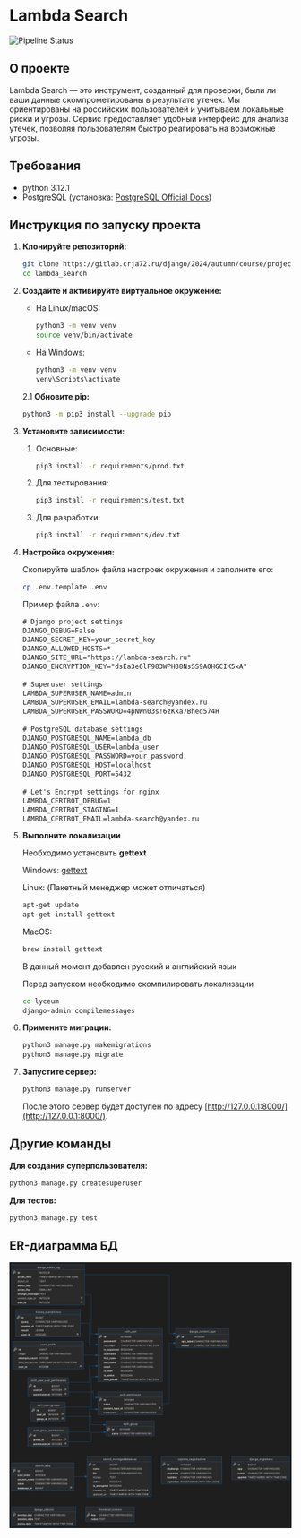 # Lambda Search

![Pipeline Status](https://gitlab.crja72.ru/django/2024/autumn/course/projects/team-3/badges/main/pipeline.svg)

## О проекте
Lambda Search — это инструмент, созданный для проверки, были ли ваши данные скомпрометированы в результате утечек. Мы ориентированы на российских пользователей и учитываем локальные риски и угрозы. Сервис предоставляет удобный интерфейс для анализа утечек, позволяя пользователям быстро реагировать на возможные угрозы.

## Требования

- python 3.12.1
- PostgreSQL (установка: [PostgreSQL Official Docs](https://www.postgresql.org/download/))

## Инструкция по запуску проекта

1. **Клонируйте репозиторий:**

   ```bash
   git clone https://gitlab.crja72.ru/django/2024/autumn/course/projects/team-3.git
   cd lambda_search
   ```

2. **Создайте и активируйте виртуальное окружение:**

   - На Linux/macOS:

     ```bash
     python3 -m venv venv
     source venv/bin/activate
     ```

   - На Windows:

     ```bash
     python3 -m venv venv
     venv\Scripts\activate
     ```

   2.1 **Обновите pip:**

   ```bash
   python3 -m pip3 install --upgrade pip
   ```

3. **Установите зависимости:**

   1. Основные:

      ```bash
      pip3 install -r requirements/prod.txt
      ```

   2. Для тестирования:

      ```bash
      pip3 install -r requirements/test.txt
      ```

   3. Для разработки:

      ```bash
      pip3 install -r requirements/dev.txt
      ```

4. **Настройка окружения:**

   Скопируйте шаблон файла настроек окружения и заполните его:

   ```bash
   cp .env.template .env
   ```

   Пример файла `.env`:

   ```plaintext
   # Django project settings
   DJANGO_DEBUG=False
   DJANGO_SECRET_KEY=your_secret_key
   DJANGO_ALLOWED_HOSTS=*
   DJANGO_SITE_URL="https://lambda-search.ru"
   DJANGO_ENCRYPTION_KEY="dsEa3e6lF983WPH88NsSS9A0HGCIK5xA"

   # Superuser settings
   LAMBDA_SUPERUSER_NAME=admin
   LAMBDA_SUPERUSER_EMAIL=lambda-search@yandex.ru
   LAMBDA_SUPERUSER_PASSWORD=4pNWn03s!6zKka7Bhed574H

   # PostgreSQL database settings
   DJANGO_POSTGRESQL_NAME=lambda_db
   DJANGO_POSTGRESQL_USER=lambda_user
   DJANGO_POSTGRESQL_PASSWORD=your_password
   DJANGO_POSTGRESQL_HOST=localhost
   DJANGO_POSTGRESQL_PORT=5432

   # Let's Encrypt settings for nginx
   LAMBDA_CERTBOT_DEBUG=1
   LAMBDA_CERTBOT_STAGING=1
   LAMBDA_CERTBOT_EMAIL=lambda-search@yandex.ru
   ```

5. **Выполните локализации**

   Необходимо установить **gettext**

   Windows: [gettext](https://mlocati.github.io/articles/gettext-iconv-windows.html)

   Linux:
   (Пакетный менеджер может отличаться)

   ```bash
   apt-get update
   apt-get install gettext
   ```

   MacOS:

   ```bash
   brew install gettext
   ```

   В данный момент добавлен русский и английский язык

   Перед запуском необходимо скомпилировать локализации

   ```bash
   cd lyceum
   django-admin compilemessages
   ```

6. **Примените миграции:**

   ```bash
   python3 manage.py makemigrations
   python3 manage.py migrate
   ```

7. **Запустите сервер:**

   ```bash
   python3 manage.py runserver
   ```

   После этого сервер будет доступен по адресу [http://127.0.0.1:8000/](http://127.0.0.1:8000/).


## Другие команды

**Для создания суперпользователя:**

```bash
python3 manage.py createsuperuser
```

**Для тестов:**

```bash
python3 manage.py test
```

## ER-диаграмма БД

![image info](ER.jpg)

